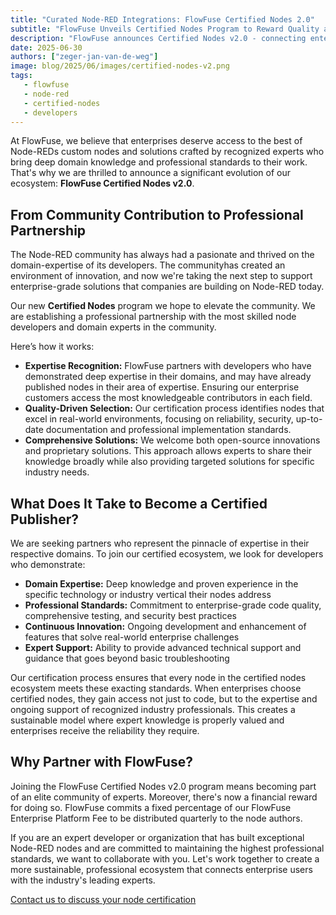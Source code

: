 ```yaml
---
title: "Curated Node-RED Integrations: FlowFuse Certified Nodes 2.0"
subtitle: "FlowFuse Unveils Certified Nodes Program to Reward Quality and Ensure Long-Term Support"
description: "FlowFuse announces Certified Nodes v2.0 - connecting enterprises with the highest quality Node-RED nodes, built and maintained by recognized experts in their fields."
date: 2025-06-30
authors: ["zeger-jan-van-de-weg"]
image: blog/2025/06/images/certified-nodes-v2.png
tags:
   - flowfuse
   - node-red
   - certified-nodes
   - developers
---
```


At FlowFuse, we believe that enterprises deserve access to the best of Node-REDs
custom nodes and solutions crafted by recognized experts who bring deep domain
knowledge and professional standards to their work. That's why we are thrilled
to announce a significant evolution of our ecosystem: **FlowFuse Certified Nodes
v2.0**.

<!--more-->

## From Community Contribution to Professional Partnership

The Node-RED community has always had a pasionate and thrived on the
domain-expertise of its developers. The communityhas created an environment of
innovation, and now we're taking the next step to support enterprise-grade
solutions that companies are building on Node-RED today.

Our new **Certified Nodes** program we hope to elevate the community. We are
establishing a professional partnership with the most skilled node developers
and domain experts in the community.

Here’s how it works:

- **Expertise Recognition:** FlowFuse partners with developers who have
  demonstrated deep expertise in their domains, and may have already published
  nodes in their area of expertise. Ensuring our enterprise customers access the
  most knowledgeable contributors in each field.
- **Quality-Driven Selection:** Our certification process identifies nodes that
  excel in real-world environments, focusing on reliability, security,
  up-to-date documentation and professional implementation standards.
- **Comprehensive Solutions:** We welcome both open-source innovations and
  proprietary solutions. This approach allows experts to share their knowledge
  broadly while also providing targeted solutions for specific industry needs.

## What Does It Take to Become a Certified Publisher?

We are seeking partners who represent the pinnacle of expertise in their
respective domains. To join our certified ecosystem, we look for developers who
demonstrate:

- **Domain Expertise:** Deep knowledge and proven experience in the specific
  technology or industry vertical their nodes address
- **Professional Standards:** Commitment to enterprise-grade code quality,
  comprehensive testing, and security best practices
- **Continuous Innovation:** Ongoing development and enhancement of features
  that solve real-world enterprise challenges
- **Expert Support:** Ability to provide advanced technical support and guidance
  that goes beyond basic troubleshooting

Our certification process ensures that every node in the certified nodes
ecosystem meets these exacting standards. When enterprises choose certified
nodes, they gain access not just to code, but to the expertise and ongoing
support of recognized industry professionals. This creates a sustainable model
where expert knowledge is properly valued and enterprises receive the
reliability they require.

## Why Partner with FlowFuse?

Joining the FlowFuse Certified Nodes v2.0 program means becoming part of an
elite community of experts. Moreover, there's now a financial reward for doing
so. FlowFuse commits a fixed percentage of our FlowFuse Enterprise Platform Fee
to be distributed quarterly to the node authors.

If you are an expert developer or organization that has built exceptional
Node-RED nodes and are committed to maintaining the highest professional
standards, we want to collaborate with you. Let's work together to create a more
sustainable, professional ecosystem that connects enterprise users with the
industry's leading experts.

[Contact us to discuss your node certification](/contact/)
